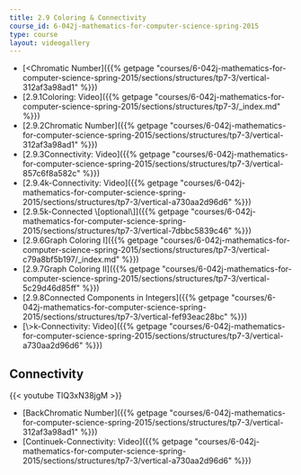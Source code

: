 ```yaml
---
title: 2.9 Coloring & Connectivity
course_id: 6-042j-mathematics-for-computer-science-spring-2015
type: course
layout: videogallery
---
```

*   [<Chromatic Number]({{% getpage "courses/6-042j-mathematics-for-computer-science-spring-2015/sections/structures/tp7-3/vertical-312af3a98ad1" %}})
*   [2.9.1Coloring: Video]({{% getpage "courses/6-042j-mathematics-for-computer-science-spring-2015/sections/structures/tp7-3/_index.md" %}})
*   [2.9.2Chromatic Number]({{% getpage "courses/6-042j-mathematics-for-computer-science-spring-2015/sections/structures/tp7-3/vertical-312af3a98ad1" %}})
*   [2.9.3Connectivity: Video]({{% getpage "courses/6-042j-mathematics-for-computer-science-spring-2015/sections/structures/tp7-3/vertical-857c6f8a582c" %}})
*   [2.9.4k-Connectivity: Video]({{% getpage "courses/6-042j-mathematics-for-computer-science-spring-2015/sections/structures/tp7-3/vertical-a730aa2d96d6" %}})
*   [2.9.5k-Connected \\\[optional\\\]]({{% getpage "courses/6-042j-mathematics-for-computer-science-spring-2015/sections/structures/tp7-3/vertical-7dbbc5839c46" %}})
*   [2.9.6Graph Coloring I]({{% getpage "courses/6-042j-mathematics-for-computer-science-spring-2015/sections/structures/tp7-3/vertical-c79a8bf5b197/_index.md" %}})
*   [2.9.7Graph Coloring II]({{% getpage "courses/6-042j-mathematics-for-computer-science-spring-2015/sections/structures/tp7-3/vertical-5c29d46d85ff" %}})
*   [2.9.8Connected Components in Integers]({{% getpage "courses/6-042j-mathematics-for-computer-science-spring-2015/sections/structures/tp7-3/vertical-fef93eac28bc" %}})
*   [\\>k-Connectivity: Video]({{% getpage "courses/6-042j-mathematics-for-computer-science-spring-2015/sections/structures/tp7-3/vertical-a730aa2d96d6" %}})

Connectivity
------------

{{< youtube TIQ3xN38jgM >}}

*   [BackChromatic Number]({{% getpage "courses/6-042j-mathematics-for-computer-science-spring-2015/sections/structures/tp7-3/vertical-312af3a98ad1" %}})
*   [Continuek-Connectivity: Video]({{% getpage "courses/6-042j-mathematics-for-computer-science-spring-2015/sections/structures/tp7-3/vertical-a730aa2d96d6" %}})